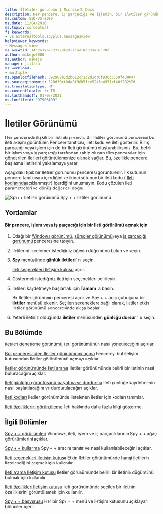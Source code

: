 ```yaml
---
title: İletiler görünümü | Microsoft Docs
description: Her pencere, iş parçacığı ve işlemin, bir Iletiler görünümü penceresinde görüntülenebilen ilişkili bir ileti akışı vardır. Bir Iletiler görünümünü açmayı ve denetlemeyi öğrenin.
ms.custom: SEO-VS-2020
ms.date: 11/04/2016
ms.topic: conceptual
f1_keywords:
- vs.externaltools.spyplus.messagesview
helpviewer_keywords:
- Messages view
ms.assetid: 14c2a786-c23a-4b2d-acad-8c32a856c70d
author: mikejo5000
ms.author: mikejo
manager: jillfra
ms.workload:
- multiple
ms.openlocfilehash: 692902b2d2b612c71c2d1dc0f936c7550f430847
ms.sourcegitcommit: 620d30c60da8f9805fce524fe4951cf40f28297d
ms.translationtype: MT
ms.contentlocale: tr-TR
ms.lasthandoff: 01/05/2021
ms.locfileid: "97903409"
---
```

# <a name="messages-view"></a>İletiler Görünümü
Her pencerede ilişkili bir ileti akışı vardır. Bir Iletiler görünümü penceresi bu ileti akışını görüntüler. Pencere tanıtıcısı, ileti kodu ve ileti gösterilir. Bir iş parçacığı veya işlem için de bir Ileti görünümü oluşturabilirsiniz. Bu, belirli bir işlem veya iş parçacığı tarafından sahip olunan tüm pencereler için gönderilen iletileri görüntülemenize olanak sağlar. Bu, özellikle pencere başlatma iletilerini yakalamaya yarar.

 Aşağıdaki tipik bir Iletiler görünümü penceresi görüntülenir. İlk sütunun pencere tanıtıcısını içerdiğini ve ikinci sütunun bir ileti kodu ( [Ileti kodlarında](../debugger/message-codes.md)açıklanmıştır) içerdiğini unutmayın. Kodu çözülen ileti parametreleri ve dönüş değerleri doğru.

 ![Spy&#43;&#43; Iletileri görünümü](../debugger/media/spy--_messagesview.png "Spy + + _MessagesView") Spy + + Iletiler görünümü

## <a name="procedures"></a>Yordamlar

#### <a name="to-open-a-messages-view-for-a-window-process-or-thread"></a>Bir pencere, işlem veya iş parçacığı için bir Ileti görünümü açmak için

1. Odağı bir [Windows görünümü](../debugger/windows-view.md), [süreçler görünümü](../debugger/processes-view.md)veya [iş parçacığı görünümü](../debugger/threads-view.md) penceresine taşıyın.

2. İletilerini incelemek istediğiniz öğenin düğümünü bulun ve seçin.

3. **Spy** menüsünde **günlük iletileri**' ni seçin.

     [Ileti seçenekleri Iletişim kutusu](../debugger/message-options-dialog-box.md) açılır.

4. Göstermek istediğiniz ileti için seçenekleri belirleyin.

5. İletileri kaydetmeye başlamak için **Tamam** 'a basın.

     Bir Iletiler görünümü penceresi açılır ve Spy + + araç çubuğuna bir **iletiler** menüsü eklenir. Seçilen seçeneklere bağlı olarak, iletiler etkin Iletiler görünümü penceresinde akışa başlar.

6. Yeterli iletiniz olduğunda **iletiler** menüsünden **günlüğü durdur** ' u seçin.

## <a name="in-this-section"></a>Bu Bölümde
 [Iletileri denetleme görünümü](../debugger/how-to-control-messages-view.md) Ileti görünümünün nasıl yönetileceğini açıklar.

 [Bul penceresinden Iletiler görünümünü açma](../debugger/how-to-open-messages-view-from-find-window.md) Pencereyi bul iletişim kutusundan Iletiler görünümünü açmayı açıklar.

 [Iletiler görünümünde Ileti arama](../debugger/how-to-search-for-a-message-in-messages-view.md) Iletiler görünümünde belirli bir iletinin nasıl bulunacağını açıklar.

 [Ileti günlüğü görüntüsünü başlatma ve durdurma](../debugger/how-to-start-and-stop-the-message-log-display.md) İleti günlüğe kaydetmenin nasıl başlatılacağını ve durdurulacağını açıklar.

 [Ileti kodları](../debugger/message-codes.md) Iletiler görünümünde listelenen iletiler için kodları tanımlar.

 [Ileti özelliklerini görüntüleme](../debugger/how-to-display-message-properties.md) İleti hakkında daha fazla bilgi gösterme.

## <a name="related-sections"></a>İlgili Bölümler
 [Spy + + görünümleri](../debugger/spy-increment-views.md) Windows, ileti, işlem ve iş parçacıklarının Spy + + ağaç görünümlerini açıklar.

 [Spy + + kullanma](../debugger/using-spy-increment.md) Spy + + aracını tanıtır ve nasıl kullanılabileceğini açıklar.

 [Ileti seçenekleri Iletişim kutusu](../debugger/message-options-dialog-box.md) Etkin Iletiler görünümünde hangi iletilerin listelendiğini seçmek için kullanılır.

 [Ileti arama Iletişim kutusu](../debugger/message-search-dialog-box.md) Iletiler görünümünde belirli bir iletinin düğümünü bulmak için kullanılır.

 [Ileti özellikleri Iletişim kutusu](../debugger/message-properties-dialog-box.md) Ileti görünümünde seçilen bir iletinin özelliklerini görüntülemek için kullanılır.

 [Spy + + başvurusu](../debugger/spy-increment-reference.md) Her bir Spy + + menü ve iletişim kutusunu açıklayan bölümler içerir.